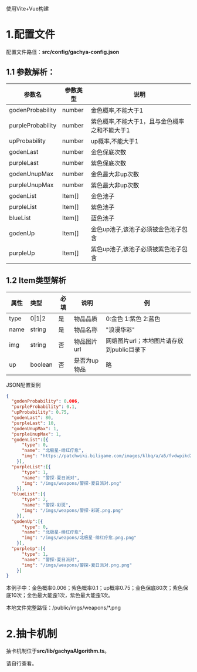 使用Vite+Vue构建

# 1.配置文件

配置文件路径：**src/config/gachya-config.json**

## 1.1 参数解析：

| 参数名               | 参数类型   | 说明                       |
| ----------------- | ------ | ------------------------ |
| godenProbability  | number | 金色概率,不能大于1               |
| purpleProbability | number | 紫色概率,不能大于1，且与金色概率之和不能大于1 |
| upProbability     | number | up概率,不能大于1               |
| godenLast         | number | 金色保底次数                   |
| purpleLast        | number | 紫色保底次数                   |
| godenUnupMax      | number | 金色最大非up次数                |
| purpleUnupMax     | number | 紫色最大非up次数                |
| godenList         | Item[] | 金色池子                     |
| purpleList        | Item[] | 紫色池子                     |
| blueList          | Item[] | 蓝色池子                     |
| godenUp           | Item[] | 金色up池子,该池子必须被金色池子包含      |
| purpleUp          | Item[] | 紫色up池子,该池子必须被紫色池子包含      |

## 1.2 Item类型解析

| 属性   | 类型      | 必填  | 说明      | 例                         |
| ---- |:------- | --- | ------- | ------------------------- |
| type | 0\|1\|2 | 是   | 物品品质    | 0:金色 1:紫色 2:蓝色            |
| name | string  | 是   | 物品名称    | "浪漫华彩"                    |
| img  | string  | 否   | 物品图片url | 网络图片url；本地图片请存放到public目录下 |
| up   | boolean | 否   | 是否为up物品 | 略                         |

JSON配置案例

```json
{
  "godenProbability": 0.006,
  "purpleProbability": 0.1,
  "upProbability": 0.75,
  "godenLast": 80,
  "purpleLast": 10,
  "godenUnupMax": 1,
  "purpleUnupMax": 1,
  "godenList":[{
      "type": 0,
      "name": "北极星-绯红疗愈",
      "img": "https://patchwiki.biligame.com/images/klbq/a/a5/fvdwpikd2rr7jscyqzx0ziiu7c033k8.png"
    }],
  "purpleList":[{
      "type": 1,
      "name": "警探-夏日派对",
      "img": "/imgs/weapons/警探-夏日派对.png"
    }],
  "blueList":[{
      "type": 2,
      "name": "警探-彩斑",
      "img": "/imgs/weapons/警探-彩斑.png.png"
    }],
  "godenUp":[{
      "type": 0,
      "name": "北极星-绯红疗愈",
      "img": "/imgs/weapons/北极星-绯红疗愈.png.png"
    }],
  "purpleUp":[{
      "type": 1,
      "name": "警探-夏日派对",
      "img": "/imgs/weapons/警探-夏日派对.png.png"
    }]
}
```

本例子中：金色概率0.006；紫色概率0.1；up概率0.75；金色保底80次；紫色保底10次；金色最大能歪1次，紫色最大能歪1次。

本地文件完整路径：/public/imgs/weapons/*.png

# 2.抽卡机制

抽卡机制位于**src/lib/gachyaAlgorithm.ts**。

请自行查看。
